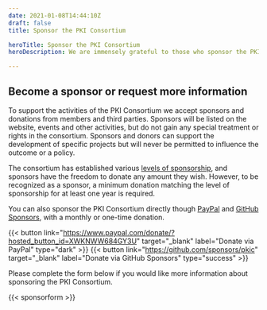 ```yaml
---
date: 2021-01-08T14:44:10Z
draft: false
title: Sponsor the PKI Consortium

heroTitle: Sponsor the PKI Consortium
heroDescription: We are immensely grateful to those who sponsor the PKI Consortium

---
```


## Become a sponsor or request more information

To support the activities of the PKI Consortium we accept sponsors and donations from members and third parties. Sponsors will be listed on the website, events and other activities, but do not gain any special treatment or rights in the consortium. Sponsors and donors can support the development of specific projects but will never be permitted to influence the outcome or a policy.

The consortium has established various [levels of sponsorship](https://pkic.org/bylaws/#4-sponsors), and sponsors have the freedom to donate any amount they wish. However, to be recognized as a sponsor, a minimum donation matching the level of sponsorship for at least one year is required.

You can also sponsor the PKI Consortium directly though [PayPal](https://www.paypal.com/donate/?hosted_button_id=XWKNWW684GY3U) and [GitHub Sponsors](https://github.com/sponsors/pkic), with a monthly or one-time donation.

{{< button link="https://www.paypal.com/donate/?hosted_button_id=XWKNWW684GY3U" target="_blank" label="Donate via PayPal" type="dark" >}} {{< button link="https://github.com/sponsors/pkic" target="_blank" label="Donate via GitHub Sponsors" type="success" >}}

Please complete the form below if you would like more information about sponsoring the PKI Consortium.

{{< sponsorform >}}
